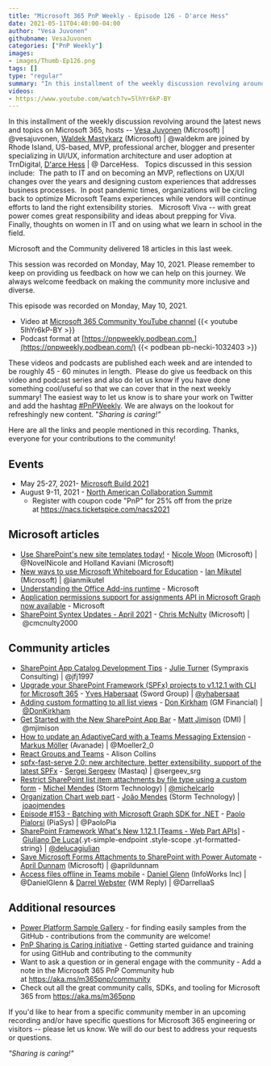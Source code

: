 ```yaml
---
title: "Microsoft 365 PnP Weekly - Episode 126 - D'arce Hess"
date: 2021-05-11T04:40:00-04:00
author: "Vesa Juvonen"
githubname: VesaJuvonen
categories: ["PnP Weekly"]
images:
- images/Thumb-Ep126.png
tags: []
type: "regular"
summary: "In this installment of the weekly discussion revolving around the latest news and topics on Microsoft 365, hosts -- Vesa Juvonen (Microsoft), Waldek Mastykarz (Microsoft) are joined by Rhode Island, US-based, MVP, professional archer, blogger and presenter specializing in UI/UX, information architecture and user adoption at TrnDigital, D'arce Hess.   Topics discussed in this session include:  The path to IT and on becoming an MVP, reflections on UX/UI changes over the years and designing custom experiences that addresses business processes.  In post pandemic times, organizations will be circling back to optimize Microsoft Teams experiences while vendors will continue efforts to land the right extensibility stories.   Microsoft Viva -- with great power comes great responsibility and ideas about prepping for Viva.   Finally, thoughts on women in IT and on using what we learn in school in the field.  "
videos:
- https://www.youtube.com/watch?v=5lhYr6kP-BY
---
```

In this installment of the weekly discussion revolving around the latest news and topics on Microsoft 365, hosts -- [Vesa Juvonen](http://twitter.com/vesajuvonen) (Microsoft) | @vesajuvonen, [Waldek Mastykarz](http://twitter.com/waldekm) (Microsoft) | @waldekm are joined by Rhode Island, US-based, MVP, professional archer, blogger and presenter specializing in UI/UX, information architecture and user adoption at TrnDigital, [D'arce Hess](https://twitter.com/DarceHess) | @ DarceHess.   Topics discussed in this session include:  The path to IT and on becoming an MVP, reflections on UX/UI changes over the years and designing custom experiences that addresses business processes.  In post pandemic times, organizations will be circling back to optimize Microsoft Teams experiences while vendors will continue efforts to land the right extensibility stories.   Microsoft Viva -- with great power comes great responsibility and ideas about prepping for Viva.   Finally, thoughts on women in IT and on using what we learn in school in the field.   

Microsoft and the Community delivered 18 articles in this last week.  

This session was recorded on Monday, May 10, 2021. Please remember to keep on providing us feedback on how we can help on this journey. We always welcome feedback on making the community more inclusive and diverse.

This episode was recorded on Monday, May 10, 2021.

-   Video at [Microsoft 365 Community YouTube
    channel](https://aka.ms/m365pnp-videos)
    {{< youtube 5lhYr6kP-BY >}}
-   Podcast format
    at [https://pnpweekly.podbean.com.](https://pnpweekly.podbean.com/)
    {{< podbean pb-necki-1032403 >}}

These videos and podcasts are published each week and are intended to be roughly 45 - 60 minutes in length.  Please do give us feedback on this video and podcast series and also do let us know if you have done something cool/useful so that we can cover that in the next weekly summary! The easiest way to let us know is to share your work on Twitter and add the hashtag [#PnPWeekly](https://twitter.com/search?q=%23pnpweekly). We are always on the lookout for refreshingly new content. "*Sharing is caring!"* 

Here are all the links and people mentioned in this recording. Thanks,
everyone for your contributions to the community!

## Events

-   May 25-27, 2021- [Microsoft Build
    2021](https://mybuild.microsoft.com/?WT.mc_id=m365-27875-wmastyka)
-   August 9-11, 2021 - [North American Collaboration
    Summit](https://www.collabsummit.org/)
    -   Register with coupon code "PnP" for 25% off from the prize
        at <https://nacs.ticketspice.com/nacs2021>


## Microsoft articles

-   [Use SharePoint's new site templates
    today!](https://techcommunity.microsoft.com/t5/microsoft-sharepoint-blog/use-sharepoint-s-new-site-templates-today/ba-p/2304372?WT.mc_id=m365-27875-wmastyka) -
    [Nicole Woon](https://twitter.com/NovelNicole) (Microsoft) | 
    @NovelNicole and Holland Kaviani (Microsoft)
-   [New ways to use Microsoft Whiteboard for
    Education](https://techcommunity.microsoft.com/t5/microsoft-365-blog/new-ways-to-use-microsoft-whiteboard-for-education/ba-p/2295661?WT.mc_id=m365-27875-wmastyka) -
    [Ian Mikutel](http://www.twitter.com/ianmikutel) (Microsoft)
    | @ianmikutel
-   [Understanding the Office Add-ins
    runtime](https://developer.microsoft.com/microsoft-365/blogs/understanding-office-add-ins-runtime/?WT.mc_id=m365-27875-wmastyka) -
    Microsoft
-   [Application permissions support for assignments API in Microsoft
    Graph now
    available](https://developer.microsoft.com/microsoft-365/blogs/application-permissions-support-for-assignments-api-in-microsoft-graph-now-available/?WT.mc_id=m365-27875-wmastyka) -
    Microsoft
-   [SharePoint Syntex Updates - April
    2021](https://techcommunity.microsoft.com/t5/sharepoint-syntex/sharepoint-syntex-updates-april-2021/ba-p/2280653?WT.mc_id=m365-27875-wmastyka) -
    [Chris McNulty](https://twitter.com/cmcnulty2000) (Microsoft)
    | @cmcnulty2000

## Community articles

-   [SharePoint App Catalog Development
    Tips](https://julieturner.net/2021/05/sharepoint-app-catalog-development-tips/?utm_source=rss&utm_medium=rss&utm_campaign=sharepoint-app-catalog-development-tips) -
    [Julie Turner](https://twitter.com/jfj1997) (Sympraxis Consulting)
    | @jfj1997
-   [Upgrade your SharePoint Framework (SPFx) projects to v1.12.1 with
    CLI for Microsoft
    365](https://yhabersaat.ch/2021/05/02/upgrade-your-spfx-projects-to-v1-12-1-with-cli-for-microsoft-365/)
    - [Yves Habersaat](https://twitter.com/yhabersaat) (Sword Group)
    | [@yhabersaat](https://techcommunity.microsoft.com/t5/user/viewprofilepage/user-id/957821)
-   [Adding custom formatting to all list
    views](https://www.donkirkham.com/blog/list-formatting/) - [Don
    Kirkham](https://twitter.com/DonKirkham) (GM Financial)
    | [@DonKirkham](https://techcommunity.microsoft.com/t5/user/viewprofilepage/user-id/407309)
-   [Get Started with the New SharePoint App
    Bar](https://mattjimison.com/2021/04/30/get-started-with-the-new-sharepoint-app-bar/) -
    [Matt Jimison](https://twitter.com/mjimison) (DMI) | @mjimison
-   [How to update an AdaptiveCard with a Teams Messaging
    Extension](https://mmsharepoint.wordpress.com/2021/05/05/how-to-update-an-adaptivecard-with-a-teams-messaging-extension/) -
    [Markus Möller](https://twitter.com/Moeller2_0) (Avanade) |
    @Moeller2_0 
-   [React Groups and
    Teams](https://graphgod.dev/2021/05/04/react-groups-and-teams-2/) -
    Alison Collins 
-   [spfx-fast-serve 2.0: new architecture, better extensibility,
    support of the latest
    SPFx](https://spblog.net/post/2021/05/04/spfx-fast-serve-2-0-new-architecture-better-extensibility-support-of-the-latest-spfx) -
    [Sergei Sergeev](https://twitter.com/sergeev_srg) (Mastaq)
    | @sergeev_srg
-   [Restrict SharePoint list item attachments by file type using a
    custom
    form](https://michelcarlo.com/2021/05/08/restrict-sharepoint-list-attachments-by-file-type/)
    - [Michel Mendes](https://twitter.com/michelcarlo) (Storm
    Technology)
    | [@michelcarlo](https://techcommunity.microsoft.com/t5/user/viewprofilepage/user-id/65753)
-   [Organization Chart web
    part](https://github.com/pnp/sp-dev-fx-webparts/tree/main/samples/react-organization-chart)
    - [João Mendes](https://twitter.com/joaojmendes) (Storm Technology)
    | [joaojmendes](https://github.com/joaojmendes)
-   [Episode #153​ - Batching with Microsoft Graph SDK for
    .NET](https://www.youtube.com/watch?v=LHcn8INyYAg) - [Paolo
    Pialorsi](https://twitter.com/PaoloPia) (PiaSys) | @PaoloPia
-   [SharePoint Framework What's New 1.12.1 \[Teams - Web Part
    APIs\]](https://www.youtube.com/watch?v=6Q3mKio9rXs) - [Giuliano De
    Luca](https://twitter.com/DeLucaGiulian){.yt-simple-endpoint
    .style-scope
    .yt-formatted-string} | [@delucagiulian](https://techcommunity.microsoft.com/t5/user/viewprofilepage/user-id/1038317)
-   [Save Microsoft Forms Attachments to SharePoint with Power
    Automate](https://www.youtube.com/watch?v=Xb_k8vOERpU) - [April
    Dunnam](https://twitter.com/aprildunnam) (Microsoft)
    | @aprildunnam
-   [Access files offline in Teams
    mobile](https://regarding365.com/access-files-offline-in-teams-mobile-e804a32eafa8)
    - [Daniel Glenn](https://twitter.com/DanielGlenn) (InfoWorks Inc)
    |  @DanielGlenn & [Darrel Webster](https://twitter.com/DarrellaaS)
    (WM Reply) | @DarrellaaS

## Additional resources

-   [Power Platform Sample
    Gallery](https://aka.ms/powerplatform-samples) - for finding easily
    samples from the GitHub - contributions from the community are
    welcome!
-   [PnP Sharing is Caring
    initiative](https://aka.ms/sharing-is-caring) - Getting started
    guidance and training for using GitHub and contributing to the
    community
-   Want to ask a question or in general engage with the community - Add
    a note in the Microsoft 365 PnP Community hub
    at <https://aka.ms/m365pnp/community>
-   Check out all the great community calls, SDKs, and tooling for
    Microsoft 365 from <https://aka.ms/m365pnp>

If you'd like to hear from a specific community member in an upcoming recording and/or have specific questions for Microsoft 365 engineering or visitors -- please let us know. We will do our best to address your requests or questions.

*"Sharing is caring!"*
